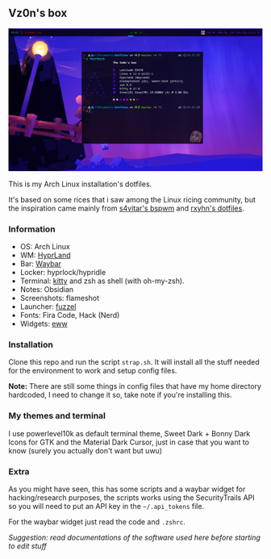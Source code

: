 ## Vz0n's box

![Preview](img/preview.png)

This is my Arch Linux installation's dotfiles.

It's based on some rices that i saw among the Linux ricing community, but the inspiration came mainly from [s4vitar's bspwm](https://github.com/yorkox0/autoBspwm) and [rxyhn's dotfiles](https://github.com/rxyhn/yuki).

### Information

- OS: Arch Linux
- WM: [HyprLand](https://github.com/hyprwm/Hyprland)
- Bar: [Waybar](https://github.com/Alexays/Waybar)
- Locker: hyprlock/hypridle
- Terminal: [kitty](https://github.com/kovidgoyal/kitty) and zsh as shell (with oh-my-zsh).
- Notes: Obsidian
- Screenshots: flameshot
- Launcher: [fuzzel](https://codeberg.org/dnkl/fuzzel/)
- Fonts: Fira Code, Hack (Nerd)
- Widgets: [eww](https://github.com/elkowar/eww)

### Installation

Clone this repo and run the script `strap.sh`. It will install all the stuff needed for the environment to work and setup config files.

**Note:** There are still some things in config files that have my home directory hardcoded, I need to change it so, take note if you're installing this.

### My themes and terminal

I use powerlevel10k as default terminal theme, Sweet Dark + Bonny Dark Icons for GTK and the Material Dark Cursor, just in case that you want to know (surely you actually don't want but uwu)

### Extra

As you might have seen, this has some scripts and a waybar widget for hacking/research purposes, the scripts works using the SecurityTrails API so you will need to put an API key in the `~/.api_tokens` file. 

For the waybar widget just read the code and `.zshrc`.

*Suggestion: read documentations of the software used here before starting to edit stuff*
